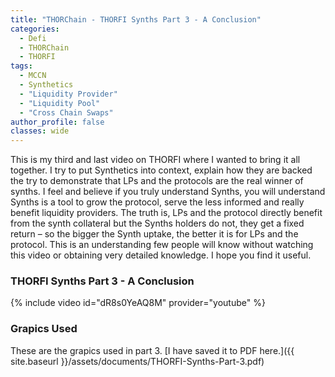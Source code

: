 ```yaml
---
title: "THORChain - THORFI Synths Part 3 - A Conclusion"
categories:
  - Defi
  - THORChain
  - THORFI
tags:
  - MCCN  
  - Synthetics
  - "Liquidity Provider"
  - "Liquidity Pool"
  - "Cross Chain Swaps"
author_profile: false
classes: wide
---
```


This is my third and last video on THORFI where I wanted to bring it all together. I try to put Synthetics into context, explain how they are backed the try to demonstrate that LPs and the protocols are the real winner of synths. 
I feel and believe if you truly understand Synths, you will understand Synths is a tool to grow the protocol, serve the less informed and really benefit liquidity providers. The truth is, LPs and the protocol directly benefit from the synth collateral but the Synths holders do not, they get a fixed return – so the bigger the Synth uptake, the better it is for LPs and the protocol. This is an understanding few people will know without watching this video or obtaining very detailed knowledge. I hope you find it useful. 


### THORFI Synths Part 3 - A Conclusion
{% include video id="dR8s0YeAQ8M" provider="youtube" %}


### Grapics Used
These are the grapics used in part 3. [I have saved it to PDF here.]({{ site.baseurl }}/assets/documents/THORFI-Synths-Part-3.pdf)
